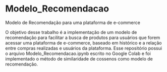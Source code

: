 # Modelo_Recomendacao
Modelo de Recomendação para uma plataforma de e-commerce

O objetivo desse trabalho é a implementação de um modelo de recomendação para facilitar a busca de produtos para usuários que forem acessar uma plataforma de e-commerce, baseado em histórico e a relação entre compras realizadas e usuários da plataforma.
Esse repositório possui o arquivo Modelo_Recomendacao.ipynb escrito no Google Colab e foi implementado o método de similaridade de cossenos como modelo de recomendação.
